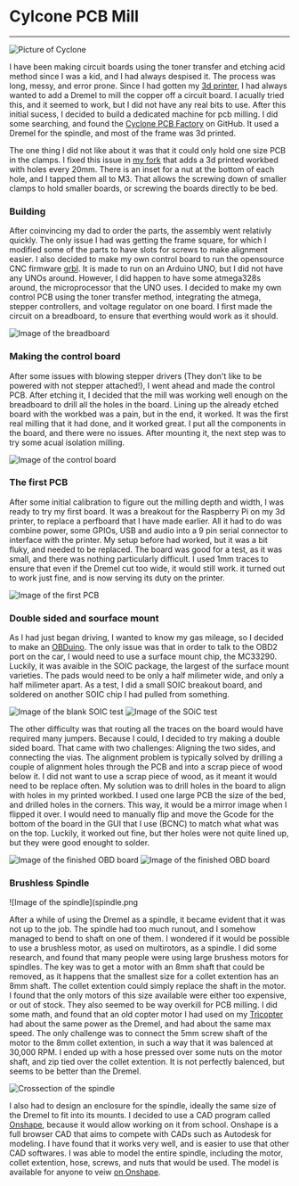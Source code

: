 # Cylcone PCB Mill
---

![Picture of Cyclone](img/cyclone.jpg)

I have been making circuit boards using the toner transfer and etching acid method since I was a kid, and I had always despised it. The process was long, messy, and error prone. Since I had gotten my [3d printer](3dprinter.md), I had always wanted to add a Dremel to mill the copper off a circuit board. I acually tried this, and it seemed to work, but I did not have any real bits to use. After this initial sucess, I decided to build a dedicated machine for pcb milling. I did some searching, and found the [Cyclone PCB Factory](https://github.com/CarlosGS/Cyclone-PCB-Factory) on GitHub. It used a Dremel for the spindle, and most of the frame was 3d printed.

The one thing I did not like about it was that it could only hold one size PCB in the clamps. I fixed this issue in [my fork](https://github.com/chickenchuck040/Cyclone-PCB-Factory) that adds a 3d printed workbed with holes every 20mm. There is an inset for a nut at the bottom of each hole, and I tapped them all to M3. That allows the screwing down of smaller clamps to hold smaller boards, or screwing the boards directly to be bed.

### Building

After coinvincing my dad to order the parts, the assembly went relativly quickly. The only issue I had was getting the frame square, for which I modified some of the parts to have slots for screws to make alignment easier. I also decided to make my own control board to run the opensource CNC firmware [grbl](https://github.com/grbl/grbl). It is made to run on an Arduino UNO, but I did not have any UNOs around. However, I did happen to have some atmega328s around, the microprocessor that the UNO uses. I decided to make my own control PCB using the toner transfer method, integrating the atmega, stepper controllers, and voltage regulator on one board. I first made the circuit on a breadboard, to ensure that everthing would work as it should.

![Image of the breadboard](img/cyclone-breadboard.jpg)

### Making the control board

After some issues with blowing stepper drivers (They don't like to be powered with not stepper attached!), I went ahead and made the control PCB. After etching it, I decided that the mill was working well enough on the breadboard to drill all the holes in the board. Lining up the already etched board with the workbed was a pain, but in the end, it worked. It was the first real milling that it had done, and it worked great. I put all the components in the board, and there were no issues. After mounting it, the next step was to try some acual isolation milling.

![Image of the control board](img/cyclone-control.jpg)

### The first PCB

After some initial calibration to figure out the milling depth and width, I was ready to try my first board. It was a breakout for the Raspberry Pi on my 3d printer, to replace a perfboard that I have made earlier. All it had to do was combine power, some GPIOs, USB and audio into a 9 pin serial connector to interface with the printer. My setup before had worked, but it was a bit fluky, and needed to be replaced. The board was good for a test, as it was small, and there was nothing particularly difficult. I used 1mm traces to ensure that even if the Dremel cut too wide, it would still work. it turned out to work just fine, and is now serving its duty on the printer.

![Image of the first PCB](img/cyclone-firstpcb.jpg)

### Double sided and sourface mount

As I had just began driving, I wanted to know my gas mileage, so I decided to make an [OBDuino](https://github.com/Magister54/opengauge). The only issue was that in order to talk to the OBD2 port on the car, I would need to use a surface mount chip, the MC33290. Luckily, it was avaible in the SOIC package, the largest of the surface mount varieties.  The pads would need to be only a half milimeter wide, and only a half milimeter apart. As a test, I did a small SOIC breakout board, and soldered on another SOIC chip I had pulled from something.

![Image of the blank SOIC test](img/cyclone-soic-blank.jpg)
![Image of the SOiC test](img/cyclone-soic-chip.jpg)

The other difficulty was that routing all the traces on the board would have required many jumpers. Because I could, I decided to try making a double sided board. That came with two challenges: Aligning the two sides, and connecting the vias. The alignment problem is typically solved by drilling a couple of alignment holes through the PCB and into a scrap piece of wood below it. I did not want to use a scrap piece of wood, as it meant it would need to be replace often. My solution was to drill holes in the board to align with holes in my printed workbed. I used one large PCB the size of the bed, and drilled holes in the corners. This way, it would be a mirror image when I flipped it over. I would need to manually flip and move the Gcode for the bottom of the board in the GUI that I use (BCNC) to match what what was on the top. Luckily, it worked out fine, but ther holes were not quite lined up, but they were good enought to solder.

![Image of the finished OBD board](img/cyclone-obd-front.jpg)
![Image of the finished OBD board](img/cyclone-obd-back.jpg)


### Brushless Spindle

![Image of the spindle](spindle.png

After a while of using the Dremel as a spindle, it became evident that it was not up to the job. The spindle had too much runout, and I somehow managed to bend to shaft on one of them. I wondered if it would be possible to use a brushless motor, as used on multirotors, as a spindle. I did some research, and found that many people were using large brushess motors for spindles. The key was to get a motor with an 8mm shaft that could be removed, as it happens that the smallest size for a collet extention has an 8mm shaft. The collet extention could simply replace the shaft in the motor. I found that the only motors of this size available were either too expensive, or out of stock. They also seemed to be way overkill for PCB milling. I did some math, and found that an old copter motor I had used on my [Tricopter](minitricopter.md) had about the same power as the Dremel, and had about the same max speed. The only challenge was to connect the 5mm screw shaft of the motor to the 8mm collet extention, in such a way that it was balenced at 30,000 RPM. I ended up with a hose pressed over some nuts on the motor shaft, and zip tied over the collet extention. It is not perfectly balenced, but seems to be better than the Dremel.

![Crossection of the spindle](spindlecut.png)

I also had to design an enclosure for the spindle, ideally the same size of the Dremel to fit into its mounts. I decided to use a CAD program called [Onshape](https://www.onshape.com/), because it would allow working on it from school. Onshape is a full browser CAD that aims to compete with CADs such as Autodesk for modeling. I have found that it works very well, and is easier to use that other CAD softwares. I was able to model the entire spindle, including the motor, collet extention, hose, screws, and nuts that would be used. The model is available for anyone to veiw [on Onshape](https://cad.onshape.com/documents/2160b9641f37717be3bf280d/w/9c6fe6c0d14768184fa9a563/e/5a8781c1465b9b6b1cb1d99e).
